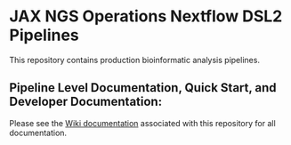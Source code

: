 # JAX NGS Operations Nextflow DSL2 Pipelines

This repository contains production bioinformatic analysis pipelines.

## Pipeline Level Documentation, Quick Start, and Developer Documentation: 

Please see the [Wiki documentation](wiki/Home) associated with this repository for all documentation.